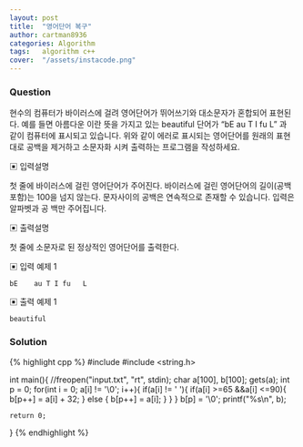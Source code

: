 ```yaml
---
layout: post
title:  "영어단어 복구"
author: cartman8936
categories: Algorithm
tags:	algorithm c++
cover:  "/assets/instacode.png"
---
```


### Question
현수의 컴퓨터가 바이러스에 걸려 영어단어가 뛰어쓰기와 대소문자가 혼합되어 표현된다. 예를 들면 아름다운 이란 뜻을 가지고 있는 beautiful 단어가 “bE    au T I fu   L” 과 같이 컴퓨터에 표시되고 있습니다. 위와 같이 에러로 표시되는 영어단어를 원래의 표현대로 공백을 제거하고 소문자화 시켜 출력하는 프로그램을 작성하세요.


▣ 입력설명 

첫 줄에 바이러스에 걸린 영어단어가 주어진다. 바이러스에 걸린 영어단어의 길이(공백포함)는 100을 넘지 않는다. 문자사이의 공백은 연속적으로 존재할 수 있습니다. 입력은 알파벳과 공 백만 주어집니다.

▣ 출력설명 

첫 줄에 소문자로 된 정상적인 영어단어를 출력한다.

▣ 입력 예제 1
```
bE    au T I fu   L

```

▣ 출력 예제 1
```
beautiful

```

### Solution
{% highlight cpp %}
#include <iostream>
#include <string.h>

int main(){
	//freopen("input.txt", "rt", stdin);
	char a[100], b[100];
	gets(a);
	int p = 0;
	for(int i = 0; a[i] != '\0'; i++){
		if(a[i] != ' '){
			if(a[i] >=65 &&a[i] <=90){
				b[p++] = a[i] + 32;
			} else {
				b[p++] = a[i];
			}
		}
	}
	b[p] = '\0';
	printf("%s\n", b);

	
	return 0;
}
{% endhighlight %}


